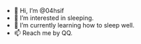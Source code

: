 - 👋 Hi, I’m @04hsif
- 👀 I’m interested in sleeping.
- 🌱 I’m currently learning how to sleep well.
- 📫 Reach me by QQ.

<!---
04hsif/04hsif is a ✨ special ✨ repository because its `README.md` (this file) appears on your GitHub profile.
You can click the Preview link to take a look at your changes.
--->
